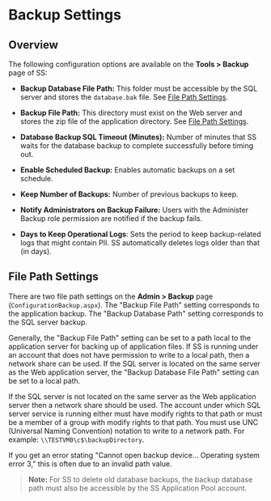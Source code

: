 [title]: # (Backup Settings)
[tags]: # (Backup Settings)
[priority]: # (1000)

# Backup Settings

## Overview

The following configuration options are available on the **Tools \> Backup** page of SS:

- **Backup Database File Path:** This folder must be accessible by the SQL server and stores the `database.bak` file. See [File Path Settings](#file-path-settings).

- **Backup File Path:** This directory must exist on the Web server and stores the zip file of the application directory. See [File Path Settings](#file-path-settings).

- **Database Backup SQL Timeout (Minutes):** Number of minutes that SS waits for the database backup to complete successfully before timing out.

- **Enable Scheduled Backup:** Enables automatic backups on a set schedule.

- **Keep Number of Backups:** Number of previous backups to keep.

- **Notify Administrators on Backup Failure:** Users with the Administer Backup role permission are notified if the backup fails.

- **Days to Keep Operational Logs**: Sets the period to keep backup-related logs that might contain PII. SS automatically deletes logs older than that (in days).

## File Path Settings

There are two file path settings on the **Admin > Backup** page  (`ConfigurationBackup.aspx`). The "Backup File Path" setting corresponds  to the application backup. The "Backup Database Path" setting  corresponds to the SQL server backup.

Generally, the "Backup File Path"  setting can be set to a path local to the application server for backing up of application files. If SS is running under an account  that does not have permission to write to a local path, then a network  share can be used. If the SQL server is located on the same server as the Web application server, the "Backup Database File Path" setting can be set to a local path.

If the SQL server is not  located on the same server as the Web application server then a network  share should be used. The account under which SQL server service is  running either must have modify rights to that path or must be a member  of a group with modify rights to that path. You must use UNC (Universal  Naming Convention) notation to write to a network path. For example:  `\\TESTVM0\c$\backupDirectory`.

If you get an error  stating "Cannot open backup device… Operating  system error 3," this is often due to an invalid path value.

> **Note:** For SS to delete old database backups, the backup database path must also be accessible by the SS Application Pool account.
